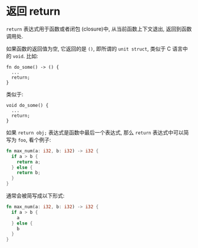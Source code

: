 # 返回 return

`return` 表达式用于函数或者闭包 (closure)中, 从当前函数上下文退出, 返回到函数调用处.

如果函数的返回值为空, 它返回的是 `()`, 即所谓的 `unit struct`, 类似于 C 语言中的 `void`. 比如:

```rust, ignore
fn do_some() -> () {
  ...
  return;
}
```

类似于:

```C, ignore
void do_some() {
  ...
  return;
}
```

如果 `return obj;` 表达式是函数中最后一个表达式, 那么 `return` 表达式中可以简写为 `foo`, 看个例子:

```rust
fn max_num(a: i32, b: i32) -> i32 {
  if a > b {
    return a;
  } else {
    return b;
  }
}
```

通常会被简写成以下形式:

```rust
fn max_num(a: i32, b: i32) -> i32 {
  if a > b {
    a
  } else {
    b
  }
}
```